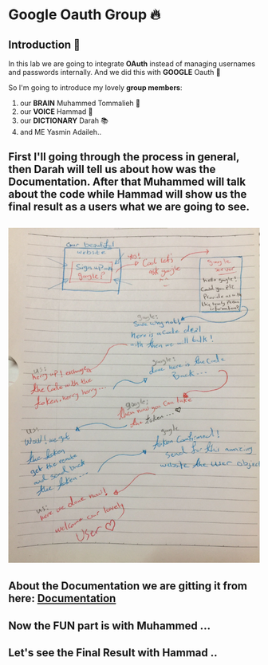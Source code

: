 # Google Oauth Group :fire:

## Introduction :running:

In this lab we are going to integrate **OAuth** instead of managing usernames and passwords internally. And we did this with **GOOGLE** Oauth :tada:

So I'm going to introduce my lovely **group members**: 
1. our **BRAIN** Muhammed Tommalieh 🧠
2. our **VOICE** Hammad :loudspeaker:
3. our **DICTIONARY** Darah :books:
4. and ME Yasmin Adaileh..


First I'll going through the **process in general**, then Darah will tell us about how was the **Documentation**. After that Muhammed will **talk about the code** while Hammad will show us the **final result** as a users what we are going to see.
----------------------------------------

![uml](./uml.jpg)
----------------------------------------

About the Documentation we are gitting it from here:
[Documentation]()
-----------------------------------------

Now the FUN part is with Muhammed ...
-----------------------------------------
Let's see the Final Result with Hammad ..
------------------------------------------- 
